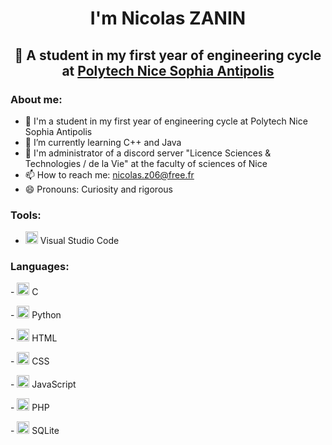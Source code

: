 <h1 align="center">I'm Nicolas ZANIN</h1>
<h2 align="center">📖 A student in my first year of engineering cycle at <a href="https://polytech.univ-cotedazur.fr/">Polytech Nice Sophia Antipolis</a></h2>
<div>
<h3>About me:</h3>

- 📖 I'm a student in my first year of engineering cycle at Polytech Nice Sophia Antipolis
- 🌱 I’m currently learning C++ and Java
- 📡 I'm administrator of a discord server "Licence Sciences & Technologies / de la Vie" at the faculty of sciences of Nice
- 📫 How to reach me: nicolas.z06@free.fr
- 😄 Pronouns: Curiosity and rigorous
</div>
<div>
<h3>Tools:</h3> 
 
 - <a href="https://code.visualstudio.com/" target="_blank"><img src="https://encrypted-tbn0.gstatic.com/images?q=tbn:ANd9GcRvWJd00KbzT_QzJSpAp9spPRIR-Bzezi7fA2baiS5Qhw&s" alt="Logo Visual Studio Code" width="20px" height="20px"></img></a> Visual Studio Code
</div>
<div>
 <h3>Languages:</h3>
 <p>- <a href="https://www.cprogramming.com/"><img src="https://cms-informatic.com/wp-content/uploads/2020/01/logo-langage-C-300x300.png" alt="Logo Language C" width="20px" height="20px"></img></a> C</p>
 <p>- <a href="https://www.python.org/"><img src="https://cdn3.iconfinder.com/data/icons/logos-and-brands-adobe/512/267_Python-512.png" alt="Logo Language Python" width="20px" height="20px"></img></a> Python</p>
 <p>- <a href="https://www.w3schools.com/html/"><img src="https://icon-library.com/images/html5-icon/html5-icon-13.jpg" alt="Logo Language HTML" width="20px" height="20px"></img></a> HTML</p>
 <p>- <a href="https://www.w3schools.com/css/"><img src="https://cdn.worldvectorlogo.com/logos/css-3.svg" alt="Logo Language CSS" width="20px" height="20px"></img></a> CSS</p>
 <p>- <a href="https://www.w3schools.com/js/"><img src="https://logodownload.org/wp-content/uploads/2022/04/javascript-logo-4.png" alt="Logo Language JavaScript" width="20px" height="20px"></img></a> JavaScript</p>
 <p>- <a href="https://www.php.net/"><img src="https://cdn.alsacreations.net/xmedia/doc/full/php-logo.png" alt="Logo Language PHP" width="20px" height="20px"></img></a> PHP</p>
 <p>- <a href="https://sqlitebrowser.org/"><img src="https://findicons.com/files/icons/725/colobrush/256/database.png" alt="Logo Language DataBase" width="20px" height="20px"></img></a> SQLite</p>
